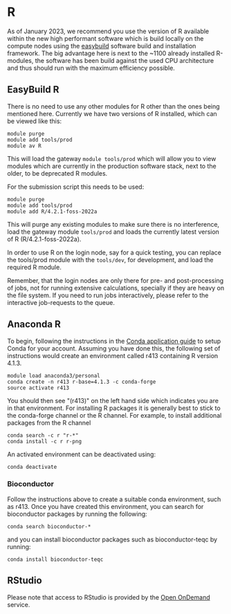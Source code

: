 # R

As of January 2023, we recommend you use the version of R available within the new high performant software which is build locally on the compute nodes using the [easybuild](../easybuild.md) software build and installation framework. The big advantage here is next to the ~1100 already installed R-modules, the software has been build against the used CPU architecture and thus should run with the maximum efficiency possible.

## EasyBuild R

There is no need to use any other modules for R other than the ones being mentioned here. Currently we have two versions of R installed, which can be viewed like this:

```console
module purge
module add tools/prod
module av R
```

This will load the gateway `module tools/prod` which will allow you to view modules which are currently in the production software stack, next to the older, to be deprecated R modules. 

For the submission script this needs to be used:

```console
module purge
module add tools/prod
module add R/4.2.1-foss-2022a
```

This will purge any existing modules to make sure there is no interference, load the gateway module `tools/prod` and loads the currently latest version of R (R/4.2.1-foss-2022a).

In order to use R on the login node, say for a quick testing, you can replace the tools/prod module with the `tools/dev`, for development, and load the required R module.

Remember, that the login nodes are only there for pre- and post-processing of jobs, not for running extensive calculations, specially if they are heavy on the file system. If you need to run jobs interactively, please refer to the interactive job-requests to the queue.

## Anaconda R
To begin, following the instructions in the [Conda application guide](./conda.md) to setup Conda for your account. Assuming you have done this, the following set of instructions would create an environment called r413 containing R version 4.1.3.

```console
module load anaconda3/personal
conda create -n r413 r-base=4.1.3 -c conda-forge
source activate r413
```

You should then see "(r413)" on the left hand side which indicates you are in that environment. For installing R packages it is generally best to stick to the conda-forge channel or the R channel. For example, to install additional packages from the R channel

```console
conda search -c r "r-*" 
conda install -c r r-png 
```

An activated environment can be deactivated using:

```console
conda deactivate
```

### Bioconductor

Follow the instructions above to create a suitable conda environment, such as r413. Once you have created this environment, you can search for bioconductor packages by running the following:

```console
conda search bioconductor-*
```

and you can install bioconductor packages such as bioconductor-teqc by running:

```console
conda install bioconductor-teqc
```

## RStudio

Please note that access to RStudio is provided by the [Open OnDemand](./openondemand.md) service.